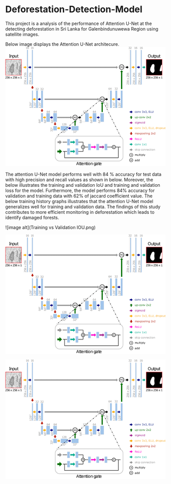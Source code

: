 # Deforestation-Detection-Model

This project is a analysis of the performance of Attention U-Net at the detecting deforestation in Sri Lanka for Galenbindunuwewa Region using satellite images.

Below image displays the Attention U-Net architecure. 
![image alt](https://github.com/AyeshaChandrasena/Deforestation-Detection-using-Attention-U-Net-Model/blob/4f8b620da8ea36a95c66ad4b61d00600f4264c4e/Example-of-2D-Attention-U-Net-architecture-with-3-downsampling-levels-and-detailed.png)

The attention U-Net model performs well with 84 % accuracy for test data with high precision and recall values as shown in below. Moreover, the below illustrates the training and validation IoU and training and validation loss for the model. Furthermore, the model performs 84% accuracy for validation and training data with 62% of jaccard coefficient value. The below training history graphs illustrates that the attention U-Net model generalizes well for training and validation data. The findings of this study contributes to more efficient monitoring in deforestation which leads to identify damaged forests.

![image alt](Training vs Validation IOU.png)

![image alt](https://github.com/AyeshaChandrasena/Deforestation-Detection-using-Attention-U-Net-Model/blob/4f8b620da8ea36a95c66ad4b61d00600f4264c4e/Example-of-2D-Attention-U-Net-architecture-with-3-downsampling-levels-and-detailed.png)

![image alt](https://github.com/AyeshaChandrasena/Deforestation-Detection-using-Attention-U-Net-Model/blob/4f8b620da8ea36a95c66ad4b61d00600f4264c4e/Example-of-2D-Attention-U-Net-architecture-with-3-downsampling-levels-and-detailed.png)
